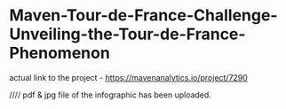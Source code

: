 # Maven-Tour-de-France-Challenge-Unveiling-the-Tour-de-France-Phenomenon

actual link to the project - 
https://mavenanalytics.io/project/7290

//// 
pdf & jpg file of the infographic has been uploaded.
